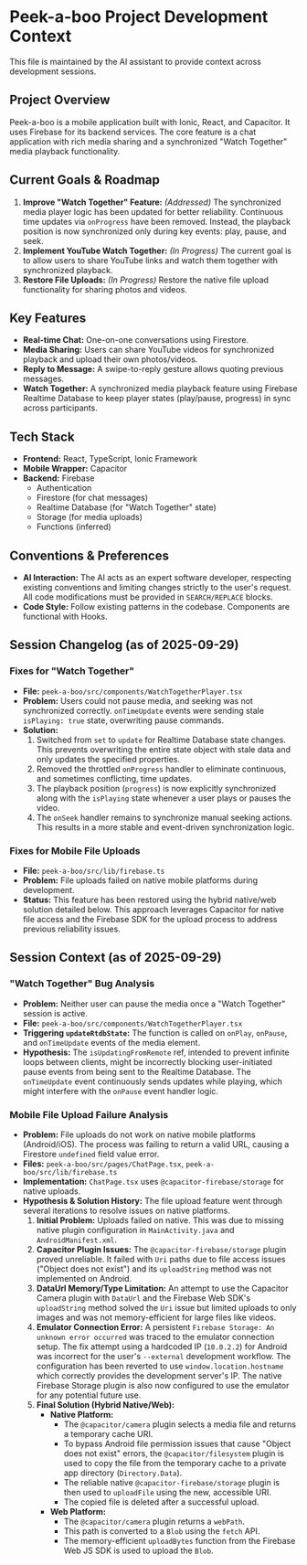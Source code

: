 # Peek-a-boo Project Development Context

This file is maintained by the AI assistant to provide context across development sessions.

## Project Overview

Peek-a-boo is a mobile application built with Ionic, React, and Capacitor. It uses Firebase for its backend services. The core feature is a chat application with rich media sharing and a synchronized "Watch Together" media playback functionality.

## Current Goals & Roadmap

1.  **Improve "Watch Together" Feature:** *(Addressed)* The synchronized media player logic has been updated for better reliability. Continuous time updates via `onProgress` have been removed. Instead, the playback position is now synchronized only during key events: play, pause, and seek.
2.  **Implement YouTube Watch Together:** *(In Progress)* The current goal is to allow users to share YouTube links and watch them together with synchronized playback.
3.  **Restore File Uploads:** *(In Progress)* Restore the native file upload functionality for sharing photos and videos.

## Key Features

-   **Real-time Chat:** One-on-one conversations using Firestore.
-   **Media Sharing:** Users can share YouTube videos for synchronized playback and upload their own photos/videos.
-   **Reply to Message:** A swipe-to-reply gesture allows quoting previous messages.
-   **Watch Together:** A synchronized media playback feature using Firebase Realtime Database to keep player states (play/pause, progress) in sync across participants.

## Tech Stack

-   **Frontend:** React, TypeScript, Ionic Framework
-   **Mobile Wrapper:** Capacitor
-   **Backend:** Firebase
    -   Authentication
    -   Firestore (for chat messages)
    -   Realtime Database (for "Watch Together" state)
    -   Storage (for media uploads)
    -   Functions (inferred)

## Conventions & Preferences

-   **AI Interaction:** The AI acts as an expert software developer, respecting existing conventions and limiting changes strictly to the user's request. All code modifications must be provided in `SEARCH/REPLACE` blocks.
-   **Code Style:** Follow existing patterns in the codebase. Components are functional with Hooks.

## Session Changelog (as of 2025-09-29)

### Fixes for "Watch Together"

-   **File:** `peek-a-boo/src/components/WatchTogetherPlayer.tsx`
-   **Problem:** Users could not pause media, and seeking was not synchronized correctly. `onTimeUpdate` events were sending stale `isPlaying: true` state, overwriting pause commands.
-   **Solution:**
    1.  Switched from `set` to `update` for Realtime Database state changes. This prevents overwriting the entire state object with stale data and only updates the specified properties.
    2.  Removed the throttled `onProgress` handler to eliminate continuous, and sometimes conflicting, time updates.
    3.  The playback position (`progress`) is now explicitly synchronized along with the `isPlaying` state whenever a user plays or pauses the video.
    4.  The `onSeek` handler remains to synchronize manual seeking actions. This results in a more stable and event-driven synchronization logic.

### Fixes for Mobile File Uploads

-   **File:** `peek-a-boo/src/lib/firebase.ts`
-   **Problem:** File uploads failed on native mobile platforms during development.
-   **Status:** This feature has been restored using the hybrid native/web solution detailed below. This approach leverages Capacitor for native file access and the Firebase SDK for the upload process to address previous reliability issues.

## Session Context (as of 2025-09-29)

### "Watch Together" Bug Analysis

-   **Problem:** Neither user can pause the media once a "Watch Together" session is active.
-   **File:** `peek-a-boo/src/components/WatchTogetherPlayer.tsx`
-   **Triggering `updateRtdbState`:** The function is called on `onPlay`, `onPause`, and `onTimeUpdate` events of the media element.
-   **Hypothesis:** The `isUpdatingFromRemote` ref, intended to prevent infinite loops between clients, might be incorrectly blocking user-initiated pause events from being sent to the Realtime Database. The `onTimeUpdate` event continuously sends updates while playing, which might interfere with the `onPause` event handler logic.

### Mobile File Upload Failure Analysis

-   **Problem:** File uploads do not work on native mobile platforms (Android/iOS). The process was failing to return a valid URL, causing a Firestore `undefined` field value error.
-   **Files:** `peek-a-boo/src/pages/ChatPage.tsx`, `peek-a-boo/src/lib/firebase.ts`
-   **Implementation:** `ChatPage.tsx` uses `@capacitor-firebase/storage` for native uploads.
-   **Hypothesis & Solution History:** The file upload feature went through several iterations to resolve issues on native platforms.
    1.  **Initial Problem:** Uploads failed on native. This was due to missing native plugin configuration in `MainActivity.java` and `AndroidManifest.xml`.
    2.  **Capacitor Plugin Issues:** The `@capacitor-firebase/storage` plugin proved unreliable. It failed with `Uri` paths due to file access issues ("Object does not exist") and its `uploadString` method was not implemented on Android.
    3.  **DataUrl Memory/Type Limitation:** An attempt to use the Capacitor Camera plugin with `DataUrl` and the Firebase Web SDK's `uploadString` method solved the `Uri` issue but limited uploads to only images and was not memory-efficient for large files like videos.
    4.  **Emulator Connection Error:** A persistent `Firebase Storage: An unknown error occurred` was traced to the emulator connection setup. The fix attempt using a hardcoded IP (`10.0.2.2`) for Android was incorrect for the user's `--external` development workflow. The configuration has been reverted to use `window.location.hostname` which correctly provides the development server's IP. The native Firebase Storage plugin is also now configured to use the emulator for any potential future use.
    5.  **Final Solution (Hybrid Native/Web):**
        *   **Native Platform:**
            *   The `@capacitor/camera` plugin selects a media file and returns a temporary cache URI.
            *   To bypass Android file permission issues that cause "Object does not exist" errors, the `@capacitor/filesystem` plugin is used to copy the file from the temporary cache to a private app directory (`Directory.Data`).
            *   The reliable native `@capacitor-firebase/storage` plugin is then used to `uploadFile` using the new, accessible URI.
            *   The copied file is deleted after a successful upload.
        *   **Web Platform:**
            *   The `@capacitor/camera` plugin returns a `webPath`.
            *   This path is converted to a `Blob` using the `fetch` API.
            *   The memory-efficient `uploadBytes` function from the Firebase Web JS SDK is used to upload the `Blob`.

